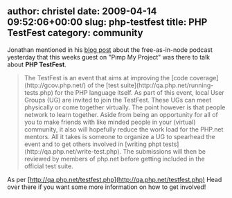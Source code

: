 author: christel
date: 2009-04-14 09:52:06+00:00
slug: php-testfest
title: PHP TestFest
category: community
---
Jonathan mentioned in his [blog post](http://blog.freenode.net/2009/04/free-as-in-node-episode-3-released/) about the free-as-in-node podcast yesterday that this weeks guest on "Pimp My Project" was there to talk about **PHP TestFest**.


<blockquote>The TestFest is an event that aims at improving the                   [code coverage](http://gcov.php.net/) of the                   [test suite](http://qa.php.net/running-tests.php) for the PHP language itself. As part of this event, local User Groups (UG) are invited to join the TestFest. These UGs can meet physically or come together virtually. The point however is that people network to learn together. Aside from being an opportunity for all of you to make friends with like minded people in your (virtual) community, it also will hopefully reduce the work load for the PHP.net mentors. All it takes is someone to organize a UG to spearhead the event and to get others involved in [writing phpt tests](http://qa.php.net/write-test.php). The submissions will then be reviewed by members of php.net before getting included in the official test suite.</blockquote>


As per [http://qa.php.net/testfest.php](http://qa.php.net/testfest.php) Head over there if you want some more information on how to get involved!
